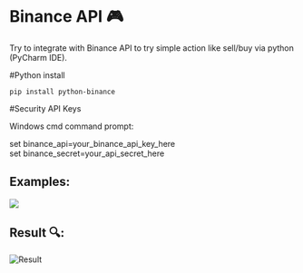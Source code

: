 # Binance API 🎮
Try to integrate with Binance API to try simple action like sell/buy via python (PyCharm IDE).


#Python install

```pip install python-binance```


#Security API Keys

Windows cmd command prompt:

set binance_api=your_binance_api_key_here  
set binance_secret=your_api_secret_here




## Examples:
![](img/ExampleFizzBuzz.JPG)

## Result 🔍:

![Result](img/Result.JPG)

